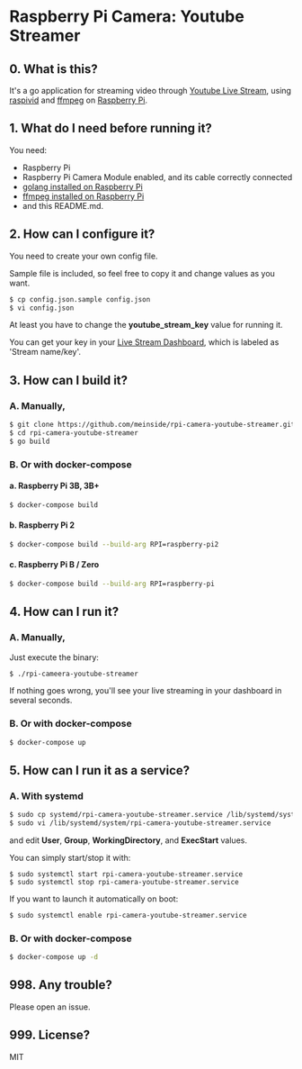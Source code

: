 # Raspberry Pi Camera: Youtube Streamer

## 0. What is this?

It's a go application for streaming video through [Youtube Live Stream](https://www.youtube.com/live_dashboard), using [raspivid](https://www.raspberrypi.org/documentation/usage/camera/raspicam/raspivid.md) and [ffmpeg](https://ffmpeg.org/) on [Raspberry Pi](https://www.raspberrypi.org/).

## 1. What do I need before running it?

You need:

* Raspberry Pi
* Raspberry Pi Camera Module enabled, and its cable correctly connected
* [golang installed on Raspberry Pi](https://github.com/meinside/rpi-configs/blob/master/bin/install_go.sh)
* [ffmpeg installed on Raspberry Pi](https://github.com/meinside/rpi-configs/blob/master/bin/install_ffmpeg.sh)
* and this README.md.

## 2. How can I configure it?

You need to create your own config file.

Sample file is included, so feel free to copy it and change values as you want.

```bash
$ cp config.json.sample config.json
$ vi config.json
```

At least you have to change the **youtube_stream_key** value for running it.

You can get your key in your [Live Stream Dashboard](https://www.youtube.com/live_dashboard), which is labeled as 'Stream name/key'.

## 3. How can I build it?

### A. Manually,

```bash
$ git clone https://github.com/meinside/rpi-camera-youtube-streamer.git
$ cd rpi-camera-youtube-streamer
$ go build
```

### B. Or with docker-compose

#### a. Raspberry Pi 3B, 3B+

```bash
$ docker-compose build
```

#### b. Raspberry Pi 2

```bash
$ docker-compose build --build-arg RPI=raspberry-pi2
```

#### c. Raspberry Pi B / Zero

```bash
$ docker-compose build --build-arg RPI=raspberry-pi
```

## 4. How can I run it?

### A. Manually,

Just execute the binary:

```bash
$ ./rpi-cameera-youtube-streamer
```

If nothing goes wrong, you'll see your live streaming in your dashboard in several seconds.


### B. Or with docker-compose

```bash
$ docker-compose up
```

## 5. How can I run it as a service?

### A. With systemd

```bash
$ sudo cp systemd/rpi-camera-youtube-streamer.service /lib/systemd/system/
$ sudo vi /lib/systemd/system/rpi-camera-youtube-streamer.service
```

and edit **User**, **Group**, **WorkingDirectory**, and **ExecStart** values.

You can simply start/stop it with:

```
$ sudo systemctl start rpi-camera-youtube-streamer.service
$ sudo systemctl stop rpi-camera-youtube-streamer.service
```

If you want to launch it automatically on boot:

```bash
$ sudo systemctl enable rpi-camera-youtube-streamer.service
```

### B. Or with docker-compose

```bash
$ docker-compose up -d
```

## 998. Any trouble?

Please open an issue.

## 999. License?

MIT

